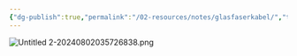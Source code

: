 ```yaml
---
{"dg-publish":true,"permalink":"/02-resources/notes/glasfaserkabel/","tags":["informatik/netzwerk/kabel"],"noteIcon":"","updated":"2025-09-10T16:35:18.617+02:00"}
---
```


![Untitled 2-20240802035726838.png](/img/user/02%20-%20RESOURCES/Files/IMG/Untitled%202-20240802035726838.png)